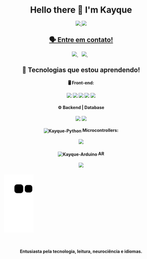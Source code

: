<h1 align='center'>
  Hello there 👋 I'm Kayque
</h1>
<div align="center">
  <a href="https://github.com/DreamkitteXz">
  <img height="150em" src="https://github-readme-stats.vercel.app/api?username=DreamkitteXz&show_icons=true&theme=dracula&include_all_commits=true&count_private=true"/>
  <img height="150em" src="https://github-readme-stats.vercel.app/api/top-langs/?username=DreamkitteXz&layout=compact&langs_count=7&theme=dracula"/>
</div>
<h2 align='center'>
 🗣️ Entre em contato!
</h2>

<p align='center'>
 
  <a href="https://www.linkedin.com/in/kayque-amado-2689b8225/">
    <img src="https://img.shields.io/badge/linkedin-%230077B5.svg?&style=for-the-badge&logo=linkedin&logoColor=white" />
  </a>&nbsp;&nbsp;
  <a href="https://www.instagram.com/kayque_sfa/">
    <img src="https://img.shields.io/badge/instagram-%23E4405F.svg?&style=for-the-badge&logo=instagram&logoColor=white" />        
  </a>&nbsp;&nbsp;
  
</p>
<h2 align='center'>
 🚀 Tecnologias que estou aprendendo!
</h2>
<h4 align='center'>
 🖥️ Front-end:
</h4>
<h4 align='center'>
<div>
   <a href="#" target="_blank"><img src="https://img.shields.io/badge/Dart-0175C2?style=for-the-badge&logo=dart&logoColor=white" target="_blank"></a>
  <a href="#" target="_blank"><img src="https://img.shields.io/badge/Flutter-02569B?style=for-the-badge&logo=flutter&logoColor=white" target="_blank"></a>
 	<a href="#" target="_blank"><img src="https://img.shields.io/badge/JavaScript-323330?style=for-the-badge&logo=javascript&logoColor=F7DF1E"></a>
 <a href="#" target="_blank"><img src="https://img.shields.io/badge/HTML5-E34F26?style=for-the-badge&logo=html5&logoColor=white" target="_blank"></a> 
  <a href = "#"><img src="https://img.shields.io/badge/CSS3-1572B6?style=for-the-badge&logo=css3&logoColor=white" target="_blank"></a>
</div>
</h4>
<h4 align='center'>
 ⚙️ Backend | Database
</h4>
<h4 align='center'>
  <div>
 <a href = "#"><img src="https://img.shields.io/badge/Python-3776AB?style=for-the-badge&logo=python&logoColor=white" target="_blank"></a>
 <a href = "#"><img src="https://img.shields.io/badge/firebase-ffca28?style=for-the-badge&logo=firebase&logoColor=black" target="_blank"></a>
</div>
</h4>
<h4 align='center'>
<img align="center" alt="Kayque-Python" height="20" width="20" src="https://cdn.icon-icons.com/icons2/159/PNG/256/arduino_22429.png"> Microcontrollers:
</h4>
<h4 align='center'>
  <div>
  <a href = "#"><img src="https://img.shields.io/badge/Arduino-00979D?style=for-the-badge&logo=Arduino&logoColor=white" target="_blank"></a>
  </div>
</h4>

<h4 align='center'>
 <div>
  <img align="center" alt="Kayque-Arduino" height="30" width="30" src="https://img.icons8.com/external-pseudo-solid-zulfa-mahendra/344/external-ar-metaverse-pseudo-solid-zulfa-mahendra.png"> AR
</h4>
<h4 align='center'>
<div>
   <a href = "#"><img src="https://img.shields.io/badge/Unity-100000?style=for-the-badge&logo=unity&logoColor=white" target="_blank"></a>
</div>
</h4>

  ![Snake animation](https://github.com/DreamkitteXz/DreamkitteXz/blob/output/github-contribution-grid-snake.svg)
  
</div><br/>
<h4 align='center'>
Entusiasta pela tecnologia, leitura, neurociência e idiomas.
</h4>
